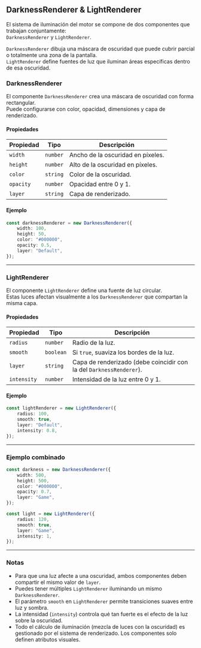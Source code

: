 ## DarknessRenderer & LightRenderer

El sistema de iluminación del motor se compone de dos componentes que trabajan conjuntamente:  
`DarknessRenderer` y `LightRenderer`.

`DarknessRenderer` dibuja una máscara de oscuridad que puede cubrir parcial o totalmente una zona de la pantalla.  
`LightRenderer` define fuentes de luz que iluminan áreas específicas dentro de esa oscuridad.

### DarknessRenderer

El componente `DarknessRenderer` crea una máscara de oscuridad con forma rectangular.  
Puede configurarse con color, opacidad, dimensiones y capa de renderizado.

#### Propiedades

| Propiedad | Tipo     | Descripción                       |
| --------- | -------- | --------------------------------- |
| `width`   | `number` | Ancho de la oscuridad en píxeles. |
| `height`  | `number` | Alto de la oscuridad en píxeles.  |
| `color`   | `string` | Color de la oscuridad.            |
| `opacity` | `number` | Opacidad entre 0 y 1.             |
| `layer`   | `string` | Capa de renderizado.              |

#### Ejemplo

```typescript
const darknessRenderer = new DarknessRenderer({
    width: 100,
    height: 50,
    color: "#000000",
    opacity: 0.5,
    layer: "Default",
});
```

---

### LightRenderer

El componente `LightRenderer` define una fuente de luz circular.  
Estas luces afectan visualmente a los `DarknessRenderer` que compartan la misma capa.

#### Propiedades

| Propiedad   | Tipo      | Descripción                                                         |
| ----------- | --------- | ------------------------------------------------------------------- |
| `radius`    | `number`  | Radio de la luz.                                                    |
| `smooth`    | `boolean` | Si `true`, suaviza los bordes de la luz.                            |
| `layer`     | `string`  | Capa de renderizado (debe coincidir con la del `DarknessRenderer`). |
| `intensity` | `number`  | Intensidad de la luz entre 0 y 1.                                   |

#### Ejemplo

```typescript
const lightRenderer = new LightRenderer({
    radius: 100,
    smooth: true,
    layer: "Default",
    intensity: 0.8,
});
```

---

### Ejemplo combinado

```typescript
const darkness = new DarknessRenderer({
    width: 500,
    height: 500,
    color: "#000000",
    opacity: 0.7,
    layer: "Game",
});

const light = new LightRenderer({
    radius: 120,
    smooth: true,
    layer: "Game",
    intensity: 1,
});
```

---

### Notas

-   Para que una luz afecte a una oscuridad, ambos componentes deben compartir el mismo valor de `layer`.
-   Puedes tener múltiples `LightRenderer` iluminando un mismo `DarknessRenderer`.
-   El parámetro `smooth` en `LightRenderer` permite transiciones suaves entre luz y sombra.
-   La intensidad (`intensity`) controla qué tan fuerte es el efecto de la luz sobre la oscuridad.
-   Todo el cálculo de iluminación (mezcla de luces con la oscuridad) es gestionado por el sistema de renderizado. Los componentes solo definen atributos visuales.

